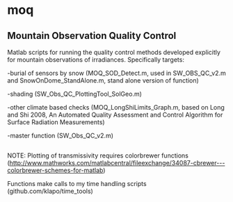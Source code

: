 # moq
## Mountain Observation Quality Control

Matlab scripts for running the quality control methods developed explicitly for mountain observations of irradiances. Specifically targets:

-burial of sensors by snow (MOQ_SOD_Detect.m, used in SW_OBS_QC_v2.m and SnowOnDome_StandAlone.m, stand alone version of function)

-shading (SW_Obs_QC_PlottingTool_SolGeo.m)

-other climate based checks (MOQ_LongShiLimits_Graph.m, based on Long and Shi 2008, An Automated Quality Assessment and Control Algorithm for Surface Radiation Measurements)

-master function (SW_Obs_QC_v2.m)

## 
NOTE: Plotting of transmissivity requires colorbrewer functions
(http://www.mathworks.com/matlabcentral/fileexchange/34087-cbrewer---colorbrewer-schemes-for-matlab)

Functions make calls to my time handling scripts (github.com/klapo/time_tools)
